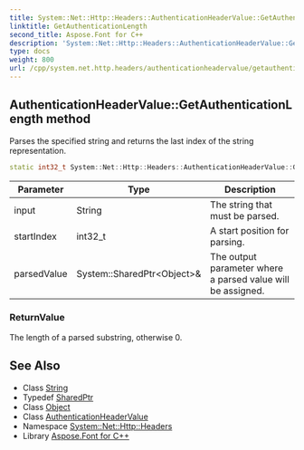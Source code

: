 ```yaml
---
title: System::Net::Http::Headers::AuthenticationHeaderValue::GetAuthenticationLength method
linktitle: GetAuthenticationLength
second_title: Aspose.Font for C++
description: 'System::Net::Http::Headers::AuthenticationHeaderValue::GetAuthenticationLength method. Parses the specified string and returns the last index of the string representation in C++.'
type: docs
weight: 800
url: /cpp/system.net.http.headers/authenticationheadervalue/getauthenticationlength/
---
```

## AuthenticationHeaderValue::GetAuthenticationLength method


Parses the specified string and returns the last index of the string representation.

```cpp
static int32_t System::Net::Http::Headers::AuthenticationHeaderValue::GetAuthenticationLength(String input, int32_t startIndex, System::SharedPtr<Object> &parsedValue)
```


| Parameter | Type | Description |
| --- | --- | --- |
| input | String | The string that must be parsed. |
| startIndex | int32_t | A start position for parsing. |
| parsedValue | System::SharedPtr\<Object\>\& | The output parameter where a parsed value will be assigned. |

### ReturnValue

The length of a parsed substring, otherwise 0.

## See Also

* Class [String](../../../system/string/)
* Typedef [SharedPtr](../../../system/sharedptr/)
* Class [Object](../../../system/object/)
* Class [AuthenticationHeaderValue](../)
* Namespace [System::Net::Http::Headers](../../)
* Library [Aspose.Font for C++](../../../)
